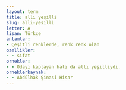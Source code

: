 ```yaml
---
layout: term
title: allı yeşilli
slug: alli-yesilli
letter: A
lisan: Türkçe
anlamlar:
- Çeşitli renklerde, renk renk olan
ozellikler:
- - sıfat
ornekler:
- - Odayı kaplayan halı da allı yeşilliydi.
orneklerkaynak:
- - Abdülhak Şinasi Hisar
---
```

